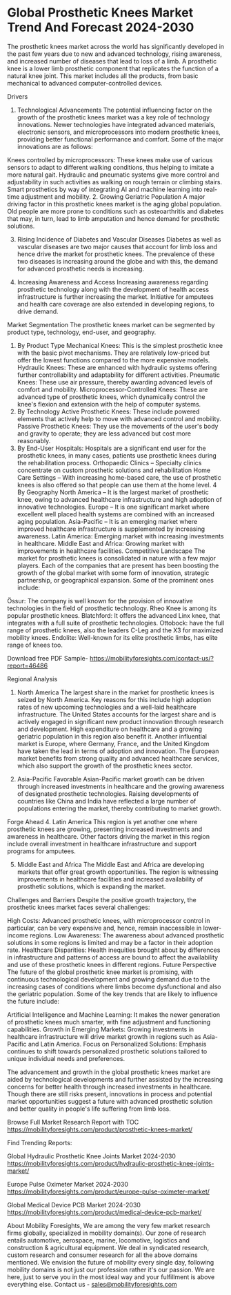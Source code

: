 # Global Prosthetic Knees Market Trend And Forecast  2024-2030 #
The prosthetic knees market across the world has significantly developed in the past few years due to new and advanced technology, rising awareness, and increased number of diseases that lead to loss of a limb. A prosthetic knee is a lower limb prosthetic component that replicates the function of a natural knee joint. This market includes all the products, from basic mechanical to advanced computer-controlled devices.

Drivers
1. Technological Advancements
The potential influencing factor on the growth of the prosthetic knees market was a key role of technology innovations. Newer technologies have integrated advanced materials, electronic sensors, and microprocessors into modern prosthetic knees, providing better functional performance and comfort. Some of the major innovations are as follows:

Knees controlled by microprocessors: These knees make use of various sensors to adapt to different walking conditions, thus helping to imitate a more natural gait.
Hydraulic and pneumatic systems give more control and adjustability in such activities as walking on rough terrain or climbing stairs. Smart prosthetics by way of integrating AI and machine learning into real-time adjustment and mobility. 2. Growing Geriatric Population
A major driving factor in this prosthetic knees market is the aging global population. Old people are more prone to conditions such as osteoarthritis and diabetes that may, in turn, lead to limb amputation and hence demand for prosthetic solutions.

3. Rising Incidence of Diabetes and Vascular Diseases
Diabetes as well as vascular diseases are two major causes that account for limb loss and hence drive the market for prosthetic knees. The prevalence of these two diseases is increasing around the globe and with this, the demand for advanced prosthetic needs is increasing.

4. Increasing Awareness and Access
Increasing awareness regarding prosthetic technology along with the development of health access infrastructure is further increasing the market. Initiative for amputees and health care coverage are also extended in developing regions, to drive demand.

Market Segmentation
The prosthetic knees market can be segmented by product type, technology, end-user, and geography.

1. By Product Type
Mechanical Knees: This is the simplest prosthetic knee with the basic pivot mechanisms. They are relatively low-priced but offer the lowest functions compared to the more expensive models.
Hydraulic Knees: These are enhanced with hydraulic systems offering further controllability and adaptability for different activities.
Pneumatic Knees: These use air pressure, thereby awarding advanced levels of comfort and mobility.
Microprocessor-Controlled Knees: These are advanced type of prosthetic knees, which dynamically control the knee's flexion and extension with the help of computer systems.
2. By Technology
Active Prosthetic Knees: These include powered elements that actively help to move with advanced control and mobility.
Passive Prosthetic Knees: They use the movements of the user's body and gravity to operate; they are less advanced but cost more reasonably.
3. By End-User
Hospitals: Hospitals are a significant end user for the prosthetic knees, in many cases, patients use prosthetic knees during the rehabilitation process.
Orthopaedic Clinics – Specialty clinics concentrate on custom prosthetic solutions and rehabilitation
Home Care Settings – With increasing home-based care, the use of prosthetic knees is also offered so that people can use them at the home level.
4 By Geography
North America – It is the largest market of prosthetic knee, owing to advanced healthcare infrastructure and high adoption of innovative technologies.
Europe – It is one significant market where excellent well placed health systems are combined with an increased aging population.
Asia-Pacific – It is an emerging market where improved healthcare infrastructure is supplemented by increasing awareness.
Latin America: Emerging market with increasing investments in healthcare.
Middle East and Africa: Growing market with improvements in healthcare facilities.
Competitive Landscape
The market for prosthetic knees is consolidated in nature with a few major players. Each of the companies that are present has been boosting the growth of the global market with some form of innovation, strategic partnership, or geographical expansion. Some of the prominent ones include:

Össur: The company is well known for the provision of innovative technologies in the field of prosthetic technology. Rheo Knee is among its popular prosthetic knees.
Blatchford: It offers the advanced Linx knee, that integrates with a full suite of prosthetic technologies.
Ottobock: have the full range of prosthetic knees, also the leaders C-Leg and the X3 for maximized mobility knees.
Endolite: Well-known for its elite prosthetic limbs, has elite range of knees too.

Download free PDF Sample- https://mobilityforesights.com/contact-us/?report=46486

Regional Analysis
1. North America
The largest share in the market for prosthetic knees is seized by North America. Key reasons for this include high adoption rates of new upcoming technologies and a well-laid healthcare infrastructure. The United States accounts for the largest share and is actively engaged in significant new product innovation through research and development. High expenditure on healthcare and a growing geriatric population in this region also benefit it.
Another influential market is Europe, where Germany, France, and the United Kingdom have taken the lead in terms of adoption and innovation. The European market benefits from strong quality and advanced healthcare services, which also support the growth of the prosthetic knees sector.

 3. Asia-Pacific
Favorable Asian-Pacific market growth can be driven through increased investments in healthcare and the growing awareness of designated prosthetic technologies. Raising developments of countries like China and India have reflected a large number of populations entering the market, thereby contributing to market growth.

Forge Ahead
4. Latin America
This region is yet another one where prosthetic knees are growing, presenting increased investments and awareness in healthcare. Other factors driving the market in this region include overall investment in healthcare infrastructure and support programs for amputees.

5. Middle East and Africa
The Middle East and Africa are developing markets that offer great growth opportunities. The region is witnessing improvements in healthcare facilities and increased availability of prosthetic solutions, which is expanding the market.

Challenges and Barriers
Despite the positive growth trajectory, the prosthetic knees market faces several challenges:

High Costs: Advanced prosthetic knees, with microprocessor control in particular, can be very expensive and, hence, remain inaccessible in lower-income regions.
Low Awareness: The awareness about advanced prosthetic solutions in some regions is limited and may be a factor in their adoption rate.
Healthcare Disparities: Health inequities brought about by differences in infrastructure and patterns of access are bound to affect the availability and use of these prosthetic knees in different regions.
Future Perspective
The future of the global prosthetic knee market is promising, with continuous technological development and growing demand due to the increasing cases of conditions where limbs become dysfunctional and also the geriatric population. Some of the key trends that are likely to influence the future include:

Artificial Intelligence and Machine Learning: It makes the newer generation of prosthetic knees much smarter, with fine adjustment and functioning capabilities.
Growth in Emerging Markets: Growing investments in healthcare infrastructure will drive market growth in regions such as Asia-Pacific and Latin America.
Focus on Personalized Solutions: Emphasis continues to shift towards personalized prosthetic solutions tailored to unique individual needs and preferences.



The advancement and growth in the global prosthetic knees market are aided by technological developments and further assisted by the increasing concerns for better health through increased investments in healthcare. Though there are still risks present, innovations in process and potential market opportunities suggest a future with advanced prosthetic solution and better quality in people's life suffering from limb loss.

Browse Full Market Research Report with TOC https://mobilityforesights.com/product/prosthetic-knees-market/

Find Trending Reports:


Global Hydraulic Prosthetic Knee Joints Market 2024-2030 https://mobilityforesights.com/product/hydraulic-prosthetic-knee-joints-market/



Europe Pulse Oximeter Market 2024-2030 https://mobilityforesights.com/product/europe-pulse-oximeter-market/


Global Medical Device PCB Market 2024-2030 https://mobilityforesights.com/product/medical-device-pcb-market/




About Mobility Foresights,
We are among the very few market research firms globally, specialized in mobility domain(s). Our zone of research entails automotive, aerospace, marine, locomotive, logistics and construction & agricultural equipment. We deal in syndicated research, custom research and consumer research for all the above domains mentioned.
We envision the future of mobility every single day, following mobility domains is not just our profession rather it's our passion. We are here, just to serve you in the most ideal way and your fulfillment is above everything else. Contact us -  sales@mobilityforesights.com 

